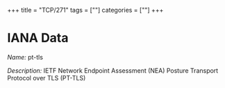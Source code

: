 +++
title = "TCP/271"
tags = [""]
categories = [""]
+++

# IANA Data

_Name:_ pt-tls

_Description:_ IETF Network Endpoint Assessment (NEA) Posture Transport Protocol over TLS (PT-TLS)

